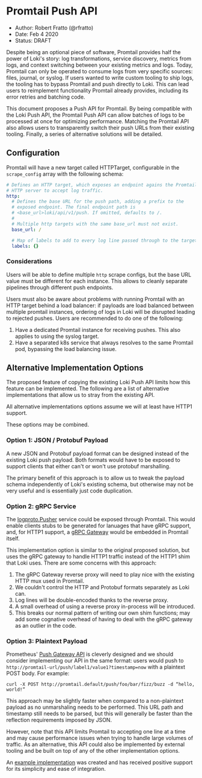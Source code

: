 # Promtail Push API

- Author: Robert Fratto (@rfratto)
- Date: Feb 4 2020
- Status: DRAFT

Despite being an optional piece of software, Promtail provides half the power
of Loki's story: log transformations, service discovery, metrics from logs,
and context switching between your existing metrics and logs. Today, Promtail
can only be operated to consume logs from very specific sources: files, journal,
or syslog. If users wanted to write custom tooling to ship logs, the tooling
has to bypass Promtail and push directly to Loki. This can lead users to
reimplement functionality Promtail already provides, including its error retries
and batching code.

This document proposes a Push API for Promtail. By being compatible with the
Loki Push API, the Promtail Push API can allow batches of logs to be processed
at once for optimizing performance. Matching the Promtail API also allows users
to transparently switch their push URLs from their existing tooling. Finally,
a series of alternative solutions will be detailed.

## Configuration

Promtail will have a new target called HTTPTarget, configurable in the
`scrape_config` array with the following schema:

```yaml
# Defines an HTTP target, which exposes an endpoint agains the Promtail
# HTTP server to accept log traffic.
http:
  # Defines the base URL for the push path, adding a prefix to the
  # exposed endpoint. The final endpoint path is
  # <base_url>loki/api/v1/push. If omitted, defaults to /.
  #
  # Multiple http targets with the same base_url must not exist.
  base_url: /

  # Map of labels to add to every log line passed through to the target.
  labels: {}
```

### Considerations

Users will be able to define multiple `http` scrape configs, but the base URL
value must be different for each instance. This allows to cleanly separate
pipelines through different push endpoints.

Users must also be aware about problems with running Promtail with an HTTP
target behind a load balancer: if payloads are load balanced between multiple
promtail instances, ordering of logs in Loki will be disrupted leading to
rejected pushes. Users are recommended to do one of the following:

1. Have a dedicated Promtail instance for receiving pushes. This also applies to
   using the syslog target.
2. Have a separated k8s service that always resolves to the same Promtail pod,
   bypassing the load balancing issue.

## Alternative Implementation Options

The proposed feature of copying the existing Loki Push API limits how this
feature can be implemented. The following are a list of alternative
implementations that allow us to stray from the existing API.

All alternative implementations options assume we will at least have HTTP1
support.

These options may be combined.

### Option 1: JSON / Protobuf Payload

A new JSON and Protobuf payload format can be designed instead of the existing
Loki push payload. Both formats would have to be exposed to support clients that
either can't or won't use protobuf marshalling.

The primary benefit of this approach is to allow us to tweak the payload schema
independently of Loki's existing schema, but otherwise may not be very useful
and is essentially just code duplication.

### Option 2: gRPC Service

The
[logproto.Pusher](https://github.com/grafana/loki/blob/f7ee1c753c76ef63338d53cfba782188a165144d/pkg/logproto/logproto.proto#L8-L10)
service could be exposed through Promtail. This would enable clients stubs to be
generated for lanuages that have gRPC support, and, for HTTP1 support, a
[gRPC Gateway](https://github.com/grpc-ecosystem/grpc-gateway) would be embedded
in Promtail itself.

This implementation option is similar to the original proposed solution, but
uses the gRPC gateway to handle HTTP1 traffic instead of the HTTP1 shim that
Loki uses. There are some concerns with this approach:

1. The gRPC Gateway reverse proxy will need to play nice with the existing HTTP
   mux used in Promtail.
2. We couldn't control the HTTP and Protobuf formats separately as Loki can.
3. Log lines will be double-encoded thanks to the reverse proxy.
4. A small overhead of using a reverse proxy in-process will be introduced.
5. This breaks our normal pattern of writing our own shim functions; may add
   some cognative overhead of having to deal with the gRPC gateway as an outlier
   in the code.

### Option 3: Plaintext Payload

Prometheus' [Push Gateway API](https://github.com/prometheus/pushgateway#command-line)
is cleverly designed and we should consider implementing our API in the same
format: users would push to `http://promtail-url/push/label1/value1?timestamp=now`
with a plaintext POST body. For example:

```
curl -X POST http://promtail.default/push/foo/bar/fizz/buzz -d “hello, world!”
```

This approach may be slightly faster when compared to a non-plaintext payload as
no unmarshaling needs to be performed. This URL path and timestamp still needs
to be parsed, but this will generally be faster than the reflection requirements
imposed by JSON.

However, note that this API limits Promtail to accepting one line at a time and
may cause performance issues when trying to handle large volumes of traffic. As
an alternative, this API could also be implemented by external tooling and be
built on top of any of the other implementation options.

An [example implementation](https://github.com/grafana/loki/pull/1270) was
created and has received positive support for its simplicity and ease of
integration.
